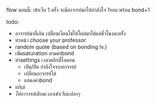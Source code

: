 flow ตอนนี้:
 เข้าเว็บ 1 ครั้ง จะมีอาจารย์มาให้กำลังใจ 1รอบ พร้อม bond+1

todo:
- อาจารย์มาถี่เกิน เปลี่ยนเงื่อนไขให้โผล่มาได้แค่ชั่วโมงละครั้ง
- ทำหน้า choose your professor
- random quote (based on bonding lv.)
- เพิ่มsaturation ตามค่าbond
- ทำsettings เวลาคลิกที่ไอคอน
  - เปิด/ปิด กำลังใจจากอาจารย์
  - เปลี่ยนอาจารย์ได้
  - แสดงค่าbond
- แก้ui
- *ให้อาจารย์เตือนเวลาเข้าเว็บแปลกๆ*